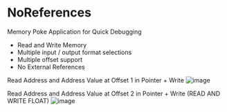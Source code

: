 # NoReferences

Memory Poke Application for Quick Debugging
- Read and Write Memory
- Multiple input / output format selections
- Multiple offset support
- No External References

Read Address and Address Value at Offset 1 in Pointer + Write
![image](https://user-images.githubusercontent.com/80198020/134459910-1bc012a1-405a-464c-86ec-9b2d834bd4d2.png)

Read Address and Address Value at Offset 2 in Pointer + Write (READ AND WRITE FLOAT)
![image](https://user-images.githubusercontent.com/80198020/134460151-b75e35cf-2709-4621-ad17-cc5be7432fb5.png)
